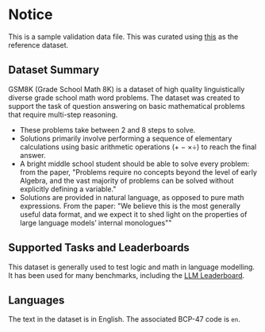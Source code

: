 # Notice

This is a sample validation data file. This was curated using [this](https://huggingface.co/datasets/openai/gsm8k) as the reference dataset.

## Dataset Summary

GSM8K (Grade School Math 8K) is a dataset of high quality linguistically diverse grade school math word problems. The dataset was created to support the task of question answering on basic mathematical problems that require multi-step reasoning.
- These problems take between 2 and 8 steps to solve.
- Solutions primarily involve performing a sequence of elementary calculations using basic arithmetic operations (+ − ×÷) to reach the final answer.
- A bright middle school student should be able to solve every problem: from the paper, "Problems require no concepts beyond the level of early Algebra, and the vast majority of problems can be solved without explicitly defining a variable."
- Solutions are provided in natural language, as opposed to pure math expressions. From the paper: "We believe this is the most generally useful data format, and we expect it to shed light on the properties of large language models’ internal monologues""

## Supported Tasks and Leaderboards

This dataset is generally used to test logic and math in language modelling.
It has been used for many benchmarks, including the [LLM Leaderboard](https://huggingface.co/spaces/HuggingFaceH4/open_llm_leaderboard).

## Languages

The text in the dataset is in English. The associated BCP-47 code is `en`.
